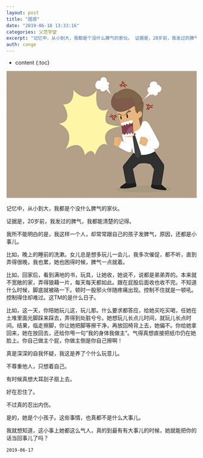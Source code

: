```yaml
---
layout: post
title: "困惑"
date: "2019-06-18 13:33:16"
categories: 父范学堂
excerpt: "记忆中，从小到大，我都是个没什么脾气的家伙。 证据是，20岁前，我发过的脾气，我都能清楚的记得。 我所不能明白的是，我这样一个人，却常常跟自己的..."
auth: conge
---
```

* content
{:toc}

![ ](/assets/images/父范学堂/118382-bf838cb9c397256d.png)

记忆中，从小到大，我都是个没什么脾气的家伙。

证据是，20岁前，我发过的脾气，我都能清楚的记得。

我所不能明白的是，我这样一个人，却常常跟自己的孩子发脾气，原因，还都是小事儿。

比如，晚上的睡前的洗漱。女儿总是想多玩儿一会儿，我多次催促，都不听，直到弄得很晚，我也累，她也困得时候，脾气一点就着。

比如，回家后，看到满地的书，玩具，让她收，她说不，说都是弟弟弄的。本来就不宽敞的家，弄得狼藉一片，每天每天都如此。跟在屁股后面收也收不完。不知道什么时候，脚底就被硌一下。顿时一股邪火伴随疼痛出现。控制不住就是一顿吼。控制得住却难过。这TM的是什么日子。

比如，这一天，你陪她玩儿这，玩儿那。什么要求都答应，给她买吃买喝，任她在土堆里面光脚踩来踩去，弄得到处脏兮兮。她想玩儿长点儿时间，就玩儿长点时间。结果，临走擦脚，你让她把脚等擦干净，再放回椅背上去，她偏不。你给她拿回来，她在放回去，还给你甩一句“我的身体我做主”。气得真想直接把纸巾仍在她脸上。你自己做主个屁，你做主倒是你自己擦啊！

真是深深的自我怀疑，我这是养了个什么玩意儿。

不尊重他人，只想着自己。

有时候真想大耳刮子扇上去。

好在忍住了。

不过真的忍出内伤。

是的，她是个小孩子。这些事情，也真都不是什么大事儿。

我就想知道，这小事上她都这么气人，真的到最有有大事儿的时候，她就能把你的话当回事儿了吗？

```
2019-06-17
```
